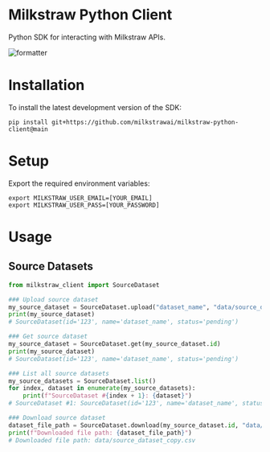 # Milkstraw Python Client

Python SDK for interacting with Milkstraw APIs.

![formatter](https://github.com/milkstrawai/milkstraw-python-client/workflows/Formatter/badge.svg)

# Installation
To install the latest development version of the SDK:
``` shell
pip install git+https://github.com/milkstrawai/milkstraw-python-client@main
```

# Setup
Export the required environment variables:
``` shell
export MILKSTRAW_USER_EMAIL=[YOUR_EMAIL]
export MILKSTRAW_USER_PASS=[YOUR_PASSWORD]
```

# Usage
## Source Datasets
``` python
from milkstraw_client import SourceDataset

### Upload source dataset
my_source_dataset = SourceDataset.upload("dataset_name", "data/source_dataset.csv")
print(my_source_dataset)
# SourceDataset(id='123', name='dataset_name', status='pending')

### Get source dataset
my_source_dataset = SourceDataset.get(my_source_dataset.id)
print(my_source_dataset)
# SourceDataset(id='123', name='dataset_name', status='pending')

### List all source datasets
my_source_datasets = SourceDataset.list()
for index, dataset in enumerate(my_source_datasets):
    print(f"SourceDataset #{index + 1}: {dataset}")
# SourceDataset #1: SourceDataset(id='123', name='dataset_name', status='pending')

### Download source dataset
dataset_file_path = SourceDataset.download(my_source_dataset.id, "data/source_dataset_copy.csv")
print(f"Downloaded file path: {dataset_file_path}")
# Downloaded file path: data/source_dataset_copy.csv
```
